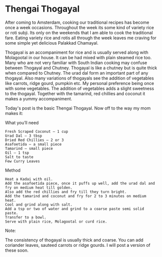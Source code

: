 # Thengai Thogayal

After coming to Amsterdam, cooking our traditional recipes has become once a week occasions. Throughout the week its some kind of variety rice or roti subji. Its only on the weekends that I am able to cook the traditional fare. Eating variety rice and rotis all through the week leaves me craving for some simple yet delicious Palakkad Chamayal. 

Thogayal is an accompaniment for rice and is usually served along with Molagootal in our house. It can be had mixed with plain steamed rice too. Many who are not very familiar with South Indian cooking may confuse between Thogayal and Chutney. Thogayal is like a chutney but is quite thick when compared to Chutney. The urad dal form an important part of any thogayal. Also many variations of thogayals see the addition of vegetables like carrots, ridge gourd, pumpkin etc. My personal preference being once with some vegetables. The addition of vegetables adds a slight sweetness to the thogayal. Together with the tamarind, red chillies and coconut it makes a yummy accompaniment.

Today's post is the basic Thengai Thogayal. Now off to the way my mom makes it:





What you’ll need

    Fresh Scraped Coconut – 1 cup
    Urad Dal – 3 tbsp
    Dried Red Chillies – 2 or 3
    Asafoetida – a small piece
    Tamarind – small piece
    Oil – 1 tsp
    Salt to taste
    Few Curry Leaves


Method

    Heat a Kadai with oil.
    Add the asafoetida piece, once it puffs up well, add the urad dal and fry on medium heat till golden.
    Also add the red chillies and fry till they turn bright.
    Add the tamarind and coconut and fry for 2 to 3 minutes on medium heat.
    Cool and grind along with salt.
    Add a tsp or two of water and grind to a coarse paste semi solid paste.
    Transfer to a bowl.
    Serve with plain rice, Molagootal or curd rice.



Note:

The consistency of thogayal is usually thick and coarse.
You can add coriander leaves, sauteed carrots or ridge gourds. I will post a version of these soon.
